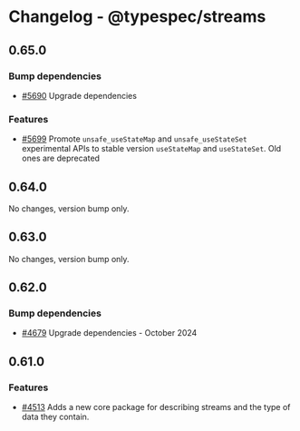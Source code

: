 # Changelog - @typespec/streams

## 0.65.0

### Bump dependencies

- [#5690](https://github.com/microsoft/typespec/pull/5690) Upgrade dependencies

### Features

- [#5699](https://github.com/microsoft/typespec/pull/5699) Promote `unsafe_useStateMap` and `unsafe_useStateSet` experimental APIs to stable version `useStateMap` and `useStateSet`. Old ones are deprecated


## 0.64.0

No changes, version bump only.

## 0.63.0

No changes, version bump only.

## 0.62.0

### Bump dependencies

- [#4679](https://github.com/microsoft/typespec/pull/4679) Upgrade dependencies - October 2024


## 0.61.0

### Features

- [#4513](https://github.com/microsoft/typespec/pull/4513) Adds a new core package for describing streams and the type of data they contain.

